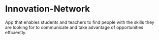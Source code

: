 # Innovation-Network

App that enables students and teachers to find people with the skills they are looking for to communicate and take advantage of opportunities efficiently.

